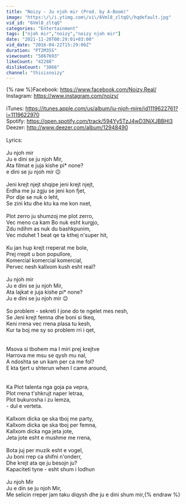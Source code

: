 ```yaml
---
title: "Noizy - Ju njoh mir (Prod. by A-Boom)"
image: "https:\/\/i.ytimg.com\/vi\/6Vml8_zltqQ\/hqdefault.jpg"
vid_id: "6Vml8_zltqQ"
categories: "Entertainment"
tags: ["njoh mir","noizy","noizy njoh mir"]
date: "2021-11-20T08:29:01+03:00"
vid_date: "2016-04-22T15:29:06Z"
duration: "PT2M35S"
viewcount: "5867693"
likeCount: "42288"
dislikeCount: "3866"
channel: "thisisnoizy"
---
```

{% raw %}Facebook: <a rel="nofollow" target="blank" href="https://www.facebook.com/Noizy.Real/">https://www.facebook.com/Noizy.Real/</a><br />Instagram: <a rel="nofollow" target="blank" href="https://www.instagram.com/noizy/">https://www.instagram.com/noizy/</a><br /><br />iTunes: <a rel="nofollow" target="blank" href="https://itunes.apple.com/us/album/ju-njoh-mire/id1119622761?i=1119622970">https://itunes.apple.com/us/album/ju-njoh-mire/id1119622761?i=1119622970</a><br />Spotify: <a rel="nofollow" target="blank" href="https://open.spotify.com/track/594Yy5TzJ4wD3NjXJBBHl3">https://open.spotify.com/track/594Yy5TzJ4wD3NjXJBBHl3</a><br />Deezer: <a rel="nofollow" target="blank" href="http://www.deezer.com/album/12948490">http://www.deezer.com/album/12948490</a><br /><br />Lyrics:<br /><br />Ju njoh mir <br />Ju e dini se ju njoh Mir,<br />Ata filmat e juja kishe pi* none?<br />e dini se ju njoh mir 😉<br /><br />Jeni krejt njejt shqipe jeni krejt njejt,<br />Erdha me ju zgju se jeni kon fjet,<br />Por dije se nuk o leht, <br />Se zini ktu dhe ktu ka me kon nxet,<br /><br />Plot zerro ju shumzoj me plot zerro,<br />Vec meno ca kam Bo nuk esht kurgjo,<br />Zdu ndihm as nuk du bashkpunim,<br />Vec mduhet 1 beat qe ta kthej n'super hit,<br /><br />Ku jan hup krejt rreperat me bole,<br />Prej rrepit u bon popullore,<br />Komercial komercial komercial,<br />Pervec nesh kallxom kush esht real?<br /><br />Ju njoh mir <br />Ju e dini se ju njoh Mir,<br />Ata lajkat e juja kishe pi* none?<br />Ju e dini se ju njoh mir 😉<br /><br />So problem - sekreti I jone do te ngelet mes nesh,<br />Se Jeni krejt femna dhe boni si tkeq,<br />Keni rrena vec rrena plasa tu kesh,<br />Kur ta boj me sy so problem rri i qet,<br /><br /><br />Msova si tbohem ma I miri prej krejtve<br />Harrova me msu se qysh mu nal,<br />A ndoshta se un kam per ca me fol?<br />E kta tjert u shterun when I came around,<br /><br /><br />Ka Plot talenta nga goja pa vepra,<br />Plot rrena t'shkrujt naper letraa,<br />Plot bukurosha i zu lemza,<br />- dul e verteta.<br /><br />Kallxom dicka qe ska tboj me party,<br />Kallxom dicka qe ska tboj per femna,<br />Kallxom dicka nga jeta jote,<br />Jeta jote esht e mushme me rrena,<br /> <br />Bota juj per muzik esht e vogel,<br />Ju boni rrep ca shifni n'onderr,<br />Dhe krejt ata qe ju besojn ju?<br />Kapaciteti tyne - esht shum i lodhun<br /><br />Ju njoh Mir <br />Ju e din se ju njoh Mir,<br />Me selicin rreper jam taku diqysh dhe ju e dini shum mir,{% endraw %}
